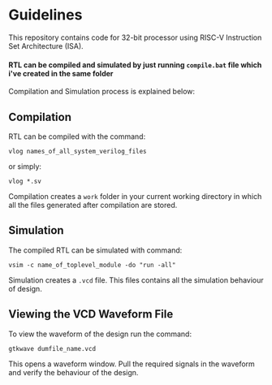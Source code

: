 # Guidelines
This repository contains code for 32-bit processor using RISC-V Instruction Set Architecture (ISA).

#### RTL can be compiled and simulated by just running ```compile.bat``` file which i've created in the same folder
Compilation and Simulation process is explained below:

## Compilation

RTL can be compiled with the command: 

``` 
vlog names_of_all_system_verilog_files
```

or simply:

``` 
vlog *.sv 
```

Compilation creates a ``` work ``` folder in your current working directory in which all the files generated after compilation are stored.
 
## Simulation

The compiled RTL can be simulated with command:

``` 
vsim -c name_of_toplevel_module -do "run -all"
```

Simulation creates a ``` .vcd ``` file. This files contains all the simulation behaviour of design.

## Viewing the VCD Waveform File

To view the waveform of the design run the command:

```
gtkwave dumfile_name.vcd
```

This opens a waveform window. Pull the required signals in the waveform and verify the behaviour of the design.


